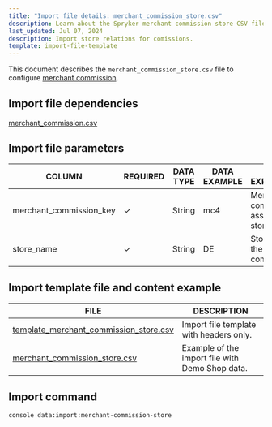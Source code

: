 ```yaml
---
title: "Import file details: merchant_commission_store.csv"
description: Learn about the Spryker merchant commission store CSV file and how to configure commisions within your Spryker Marketplace project.
last_updated: Jul 07, 2024
description: Import store relations for comissions.
template: import-file-template
---
```


This document describes the `merchant_commission_store.csv` file to configure [merchant commission](/docs/pbc/all/merchant-management/latest/marketplace/marketplace-merchant-commission-feature-overview.html).

## Import file dependencies

[merchant_commission.csv](/docs/pbc/all/merchant-management/latest/marketplace/import-and-export-data/merchant-commission/import-file-details-merchant-comission.csv.html)

## Import file parameters

| COLUMN                  | REQUIRED | DATA TYPE | DATA EXAMPLE | DATA EXPLANATION                       |
|-------------------------|----------|-----------|--------------|----------------------------------------|
| merchant_commission_key | ✓        | String    | mc4          | Merchant commission to assign to the store. |
| store_name              | ✓        | String    | DE           | Store to assign the commission to.                     |

## Import template file and content example

| FILE       | DESCRIPTION     |
| ---------------------------------- | --------------------------- |
| [template_merchant_commission_store.csv](https://spryker.s3.eu-central-1.amazonaws.com/docs/pbc/all/merchant-management/marketplace/import-and-export-data/merchant-commission/import-file-details-merchant_commission_store.csv.md/template_merchant_commission_store.csv) | Import file template with headers only.         |
| [merchant_commission_store.csv](https://spryker.s3.eu-central-1.amazonaws.com/docs/pbc/all/merchant-management/marketplace/import-and-export-data/merchant-commission/import-file-details-merchant_commission_store.csv.md/merchant_commission_store.csv) | Example of the import file with Demo Shop data. |


## Import command

```bash
console data:import:merchant-commission-store
```
